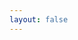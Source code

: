 ```yaml
---
layout: false
---
```


<script context="module">
  export const prerender = true;
  export const load = async ({ url }) => {
    return {
      status: 301,
      redirect: [url.pathname, "intro"].join("/"),
    };
  };
</script>
